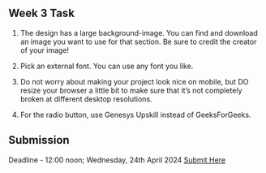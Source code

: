
## Week 3 Task

1. The design has a large background-image. You can find and download an image you want to use for that section. Be sure to credit the creator of your image!

2. Pick an external font. You can use any font you like.

3. Do not worry about making your project look nice on mobile, but DO resize your browser a little bit to make sure that it’s not completely broken at different desktop resolutions.

4. For the radio button, use Genesys Upskill instead of GeeksForGeeks.

## Submission
Deadline - 12:00 noon; Wednesday, 24th April 2024 
[Submit Here](https://docs.google.com/forms/d/e/1FAIpQLSePjlnagSCQKlrmm0ELkj3dBNlsGAAf1QyJDQhGuFDCyufOiA/viewform)
